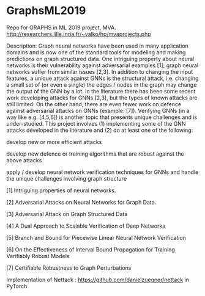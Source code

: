 # GraphsML2019
Repo for GRAPHS in ML 2019 project, MVA.
http://researchers.lille.inria.fr/~valko/hp/mvaprojects.php

Description:  Graph neural networks have been used in many application domains and is now one of the standard tools
for modeling and making predictions on graph structured data.  One intriguing property about neural networks is
their vulnerability against adversarial examples [1]; graph neural networks suffer from similar issues [2,3].
In addition to changing the input features, a unique attack against GNNs is the structural attack, i.e. changing
a small set of (or even a single) the edges / nodes in the graph may change the output of the GNN by a lot.
In the literature there has been some recent work developing attacks for GNNs [2,3], but the types of known attacks
are still limited.  On the other hand, there are even fewer work on defence against adversarial attacks on GNNs
(example: [7]).  Verifying GNNs (in a way like e.g. [4,5,6]) is another topic that presents unique challenges and
is under-studied.  This project involves (1) implementing some of the GNN attacks developed in the literature and
(2) do at least one of the following:

develop new or more efficient attacks

develop new defence or training algorithms that are robust against the above attacks

apply / develop neural network verification techniques for GNNs and handle the unique challenges
involving graph structure

[1] Intriguing properties of neural networks.

[2] Adversarial Attacks on Neural Networks for Graph Data.

[3] Adversarial Attack on Graph Structured Data

[4] A Dual Approach to Scalable Verification of Deep Networks

[5] Branch and Bound for Piecewise Linear Neural Network Verification

[6] On the Effectiveness of Interval Bound Propagation for Training Verifiably Robust Models

[7] Certifiable Robustness to Graph Perturbations



Implementation of Nettack : https://github.com/danielzuegner/nettack in PyTorch

